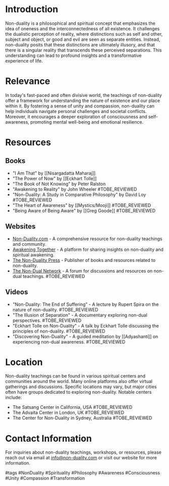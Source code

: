 # Introduction
Non-duality is a philosophical and spiritual concept that emphasizes the idea of oneness and the interconnectedness of all existence. It challenges the dualistic perception of reality, where distinctions such as self and other, subject and object, or good and evil are seen as separate entities. Instead, non-duality posits that these distinctions are ultimately illusory, and that there is a singular reality that transcends these perceived separations. This understanding can lead to profound insights and a transformative experience of life.

# Relevance
In today's fast-paced and often divisive world, the teachings of non-duality offer a framework for understanding the nature of existence and our place within it. By fostering a sense of unity and compassion, non-duality can help individuals navigate personal challenges and societal conflicts. Moreover, it encourages a deeper exploration of consciousness and self-awareness, promoting mental well-being and emotional resilience.

# Resources

## Books
- "I Am That" by [[Nisargadatta Maharaj]]
- "The Power of Now" by [[Eckhart Tolle]]
- "The Book of Not Knowing" by Peter Ralston
- "Awakening to Reality" by John Wheeler #TOBE_REVIEWED
- "Non-Duality: A Study in Comparative Philosophy" by David Loy #TOBE_REVIEWED
- "The Heart of Awareness" by [[Mystics/Mooji]] #TOBE_REVIEWED
- "Being Aware of Being Aware" by [[Greg Goode]] #TOBE_REVIEWED

## Websites
- [Non-Duality.com](https://www.non-duality.com) - A comprehensive resource for non-duality teachings and community.
- [Awakening Together](https://awakening-together.org) - A platform for sharing insights on non-duality and spiritual awakening.
- [The Non-Duality Press](https://www.nondualitypress.org) - Publisher of books and resources related to non-duality.
- [The Non-Dual Network](https://www.nondulnetwork.com) - A forum for discussions and resources on non-dual teachings. #TOBE_REVIEWED

## Videos
- "Non-Duality: The End of Suffering" - A lecture by Rupert Spira on the nature of non-duality. #TOBE_REVIEWED
- "The Illusion of Separation" - A documentary exploring non-dual perspectives. #TOBE_REVIEWED
- "Eckhart Tolle on Non-Duality" - A talk by Eckhart Tolle discussing the principles of non-duality. #TOBE_REVIEWED
- "Discovering Non-Duality" - A guided meditation by [[Adyashanti]] on experiencing non-dual awareness. #TOBE_REVIEWED

# Location
Non-duality teachings can be found in various spiritual centers and communities around the world. Many online platforms also offer virtual gatherings and discussions. Specific locations may vary, but major cities often have groups dedicated to exploring non-duality. Notable centers include:
- The Satsang Center in California, USA #TOBE_REVIEWED
- The Advaita Center in London, UK #TOBE_REVIEWED
- The Center for Non-Duality in Sydney, Australia #TOBE_REVIEWED

# Contact Information
For inquiries about non-duality teachings, workshops, or resources, please reach out via email at info@non-duality.com or visit our website for more information.

#tags 
#NonDuality #Spirituality #Philosophy #Awareness #Consciousness #Unity #Compassion #Transformation
